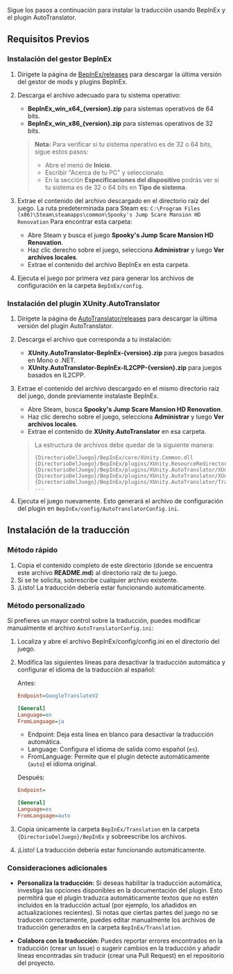Sigue los pasos a continuación para instalar la traducción usando BepInEx y el plugin AutoTranslator.

## Requisitos Previos

### Instalación del gestor BepInEx

1. Dirígete la página de [BepInEx/releases](https://github.com/BepInEx/BepInEx/releases) para descargar la última versión del gestor de mods y plugins BepInEx.

2. Descarga el archivo adecuado para tu sistema operativo:
   - **BepInEx_win_x64_{version}.zip** para sistemas operativos de 64 bits.
   - **BepInEx_win_x86_{version}.zip** para sistemas operativos de 32 bits.

    > **Nota:** Para verificar si tu sistema operativo es de 32 o 64 bits, sigue estos pasos:
    > - Abre el menú de **Inicio**.
    > - Escribir "Acerca de tu PC" y seleccionalo.
    > - En la sección **Especificaciones del dispositivo** podrás ver si tu sistema es de 32 o 64 bits en **Tipo de sistema**.

3. Extrae el contenido del archivo descargado en el directorio raíz del juego. La ruta predeterminada para Steam es:
`C:\Program Files (x86)\Steam\steamapps\common\Spooky's Jump Scare Mansion HD Renovation`
Para encontrar esta carpeta:
   - Abre Steam y busca el juego **Spooky's Jump Scare Mansion HD Renovation**.
   - Haz clic derecho sobre el juego, selecciona **Administrar** y luego **Ver archivos locales**.
   - Extrae el contenido del archivo BepInEx en esta carpeta.

5. Ejecuta el juego por primera vez para generar los archivos de configuración en la carpeta `BepInEx/config`.

### Instalación del plugin XUnity.AutoTranslator

1. Dirígete la página de [AutoTranslator/releases](https://github.com/bbepis/XUnity.AutoTranslator/releases) para descargar la última versión del plugin AutoTranslator.

2. Descarga el archivo que corresponda a tu instalación:
   - **XUnity.AutoTranslator-BepInEx-{version}.zip** para juegos basados en Mono o .NET.
   - **XUnity.AutoTranslator-BepInEx-IL2CPP-{version}.zip** para juegos basados en IL2CPP.

3. Extrae el contenido del archivo descargado en el mismo directorio raíz del juego, donde previamente instalaste BepInEx.
   - Abre Steam, busca **Spooky's Jump Scare Mansion HD Renovation**.
   - Haz clic derecho sobre el juego, selecciona **Administrar** y luego **Ver archivos locales**.
   - Extrae el contenido de **XUnity.AutoTranslator** en esa carpeta.

    > La estructura de archivos debe quedar de la siguiente manera:
    > ```
    > {DirectorioDelJuego}/BepInEx/core/XUnity.Common.dll
    > {DirectorioDelJuego}/BepInEx/plugins/XUnity.ResourceRedirector/XUnity.ResourceRedirector.dll
    > {DirectorioDelJuego}/BepInEx/plugins/XUnity.AutoTranslator/XUnity.AutoTranslator.Plugin.Core.dll
    > {DirectorioDelJuego}/BepInEx/plugins/XUnity.AutoTranslator/XUnity.AutoTranslator.Plugin.BepInEx.dll
    > {DirectorioDelJuego}/BepInEx/plugins/XUnity.AutoTranslator/Translators/{Traductor}.dll
    > ...
    > ```

4. Ejecuta el juego nuevamente. Esto generará el archivo de configuración del plugin en `BepInEx/config/AutoTranslatorConfig.ini`.

## Instalación de la traducción

### Método rápido

1. Copia el contenido completo de este directorio (donde se encuentra este archivo **README.md**) al directorio raíz de tu juego.
2. Si se te solicita, sobrescribe cualquier archivo existente.
3. ¡Listo! La traducción debería estar funcionando automáticamente.

### Método personalizado

Si prefieres un mayor control sobre la traducción, puedes modificar manualmente el archivo `AutoTranslatorConfig.ini`:

1. Localiza y abre el archivo BepInEx/config/config.ini en el directorio del juego.

2. Modifica las siguientes líneas para desactivar la traducción automática y configurar el idioma de la traducción al español:

   Antes:
   ```ini
   Endpoint=GoogleTranslateV2

   [General]
   Language=en
   FromLanguage=ja
   ```

   - Endpoint: Deja esta línea en blanco para desactivar la traducción automática.
   - Language: Configura el idioma de salida como español (`es`).
   - FromLanguage: Permite que el plugin detecte automáticamente (`auto`) el idioma original.

   Después:
   ```ini
   Endpoint=

   [General]
   Language=es
   FromLanguage=auto
   ```

3. Copia únicamente la carpeta `BepInEx/Translation` en la carpeta `{DirectorioDelJuego}/BepInEx` y sobreescribe los archivos.

4. ¡Listo! La traducción debería estar funcionando automáticamente.

### Consideraciones adicionales
- **Personaliza la traducción:** Si deseas habilitar la traducción automática, investiga las opciones disponibles en la documentación del plugin. Esto permitirá que el plugin traduzca automáticamente textos que no estén incluidos en la traducción actual (por ejemplo, los añadidos en actualizaciones recientes). Si notas que ciertas partes del juego no se traducen correctamente, puedes editar manualmente los archivos de traducción generados en la carpeta `BepInEx/Translation`. 

- **Colabora con la traducción:** Puedes reportar errores encontrados en la traducción (crear un Issue) o sugerir cambios en la traducción y añadir líneas encontradas sin traducir (crear una Pull Request) en el repositorio del proyecto.